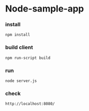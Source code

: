 # Node-sample-app

### install 

`npm install`

### build client

`npm run-script build`

### run

`node server.js`

### check

`http://localhost:8080/`
